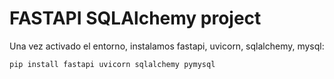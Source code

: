 # FASTAPI SQLAlchemy project

Una vez activado el entorno, instalamos fastapi, uvicorn, sqlalchemy, mysql:

```powershell
pip install fastapi uvicorn sqlalchemy pymysql
```